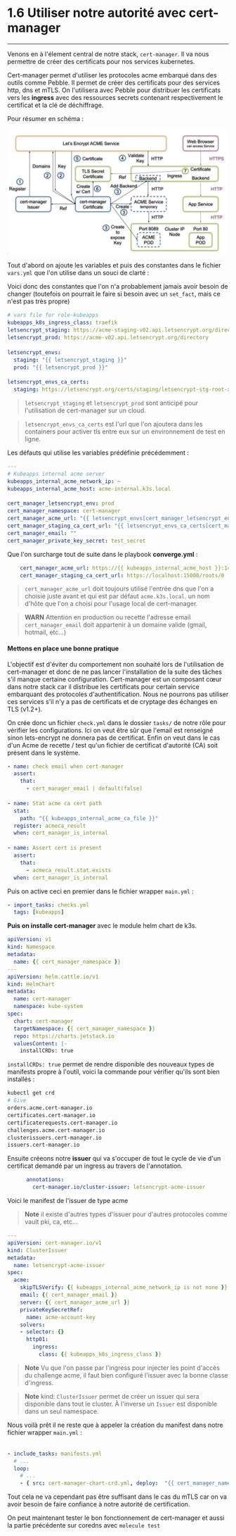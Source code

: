 # 1.6 Utiliser notre autorité avec cert-manager

---

Venons en à l'élement central de notre stack, `cert-manager`. Il va nous permettre de créer des certificats pour nos services kubernetes.

Cert-manager permet d'utiliser les protocoles acme embarqué dans des outils comme Pebble. Il permet de créer des certificats pour des services http, dns et mTLS.
On l'utilisera avec Pebble pour distribuer les certificats vers les **ingress** avec des ressources secrets contenant respectivement le certificat et la clé de déchiffrage. 

Pour résumer en schéma :

![stack](./images/ingress-cert-manager.jpg)

Tout d'abord on ajoute les variables et puis des constantes dans le fichier `vars.yml` que l'on utilise dans un souci de clarté :

Voici donc des constantes que l'on n'a probablement jamais avoir besoin de changer (toutefois on pourrait le faire si besoin avec un `set_fact`, mais ce n'est pas très propre)

```yaml linenums="1" title="playbook/roles/kubeapps/vars/main.yml"
# vars file for role-kubeapps
kubeapps_k8s_ingress_class: traefik
letsencrypt_staging: https://acme-staging-v02.api.letsencrypt.org/directory
letsencrypt_prod: https://acme-v02.api.letsencrypt.org/directory 

letsencrypt_envs:
  staging: "{{ letsencrypt_staging }}"
  prod: "{{ letsencrypt_prod }}"

letsencrypt_envs_ca_certs:
  staging: https://letsencrypt.org/certs/staging/letsencrypt-stg-root-x1.pem

```

> `letsencrypt_staging` et `letsencrypt_prod` sont anticipé pour l'utilisation de cert-manager sur un cloud.

> `letsencrypt_envs_ca_certs` est l'url que l'on ajoutera dans les containers pour activer tls entre eux sur un environnement de test en ligne.

Les défauts qui utilise les variables prédéfinie précédemment :

```yaml linenums="1" title="playbook/roles/kubeapps/defaults/main.yml"
---
# Kubeapps internal acme server
kubeapps_internal_acme_network_ip: ~
kubeapps_internal_acme_host: acme-internal.k3s.local

cert_manager_letsencrypt_env: prod
cert_manager_namespace: cert-manager
cert_manager_acme_url: "{{ letsencrypt_envs[cert_manager_letsencrypt_env] }}"
cert_manager_staging_ca_cert_url: "{{ letsencrypt_envs_ca_certs[cert_manager_letsencrypt_env] | d(none) }}"
cert_manager_email: ""
cert_manager_private_key_secret: test_secret
```

Que l'on surcharge tout de suite dans le playbook **converge.yml** :

```yaml linenums="10" title="playbook/roles/kubeapps/molecule/default/converge.yml"
    cert_manager_acme_url: https://{{ kubeapps_internal_acme_host }}:14000/dir
    cert_manager_staging_ca_cert_url: https://localhost:15000/roots/0

```

> `cert_manager_acme_url` doit toujours utilisé l'entrée dns que l'on a choisie juste avant et qui est par défaut `acme.k3s.local`. un nom d'hôte que l'on a choisi pour l'usage local de cert-manager.

> **WARN** Attention en production ou recette l'adresse email `cert_manager_email` doit appartenir à un domaine valide (gmail, hotmail, etc...)

#### Mettons en place une bonne pratique

L'objectif est d'éviter du comportement non souhaité lors de l'utilisation de cert-manager et donc de ne pas lancer l'installation de la suite des tâches s'il manque certaine configuration. Cert-manager est un composant cœur dans notre stack car il distribue les certificats pour certain service embarquant des protocoles d'authentification. Nous ne pourrons pas utiliser ces services s'il n'y a pas de certificats et de cryptage des échanges en TLS (v1.2+).

On crée donc un fichier `check.yml` dans le dossier `tasks/` de notre rôle pour vérifier les configurations.
Ici on veut être sûr que l'email est renseigné sinon lets-encrypt ne donnera pas de certificat. Enfin on veut dans le cas d'un Acme de recette / test qu'un fichier de certificat d'autorité (CA) soit présent dans le système.

```yaml linenums="1" title="playbook/roles/kubeapps/tasks/checks.yml"
- name: check email when cert-manager
  assert:
    that:
      - cert_manager_email | default(false)

- name: Stat acme ca cert path
  stat:
    path: "{{ kubeapps_internal_acme_ca_file }}"
  register: acmeca_result
  when: cert_manager_is_internal

- name: Assert cert is present
  assert:
    that:
      - acmeca_result.stat.exists
  when: cert_manager_is_internal


```

Puis on active ceci en premier dans le fichier wrapper `main.yml` :

```yaml linenums="3" title="playbook/roles/kubeapps/tasks/main.yml"
- import_tasks: checks.yml
  tags: [kubeapps]

```

**Puis on installe cert-manager** avec le module helm chart de k3s.

```yaml linenums="1" title="playbook/roles/kubeapps/templates/cert-manager-chart-crd.yml.j2"
apiVersion: v1
kind: Namespace
metadata:
  name: {{ cert_manager_namespace }}
---
apiVersion: helm.cattle.io/v1
kind: HelmChart
metadata:
  name: cert-manager
  namespace: kube-system
spec:
  chart: cert-manager
  targetNamespace: {{ cert_manager_namespace }}
  repo: https://charts.jetstack.io
  valuesContent: |-
    installCRDs: true
```

`installCRDs: true` permet de rendre disponible des nouveaux types de manifests propre à l'outil, voici la commande pour vérifier qu'ils sont bien installés :

```bash
kubectl get crd
# Give
orders.acme.cert-manager.io            
certificates.cert-manager.io            
certificaterequests.cert-manager.io    
challenges.acme.cert-manager.io
clusterissuers.cert-manager.io
issuers.cert-manager.io
```

Ensuite créeons notre **issuer** qui va s'occuper de tout le cycle de vie d'un certificat demandé par un ingress au travers de l'annotation.

```yaml
      annotations:
        cert-manager.io/cluster-issuer: letsencrypt-acme-issuer
```

Voici le manifest de l'issuer de type acme 

> **Note** il existe d'autres types d'issuer pour d'autres protocoles comme vault pki, ca, etc...

```yaml linenums="19" title="playbook/roles/kubeapps/templates/cert-manager-chart-crd.yml.j2"
---
apiVersion: cert-manager.io/v1
kind: ClusterIssuer
metadata:
  name: letsencrypt-acme-issuer
spec:
  acme:
    skipTLSVerify: {{ kubeapps_internal_acme_network_ip is not none }}
    email: {{ cert_manager_email }}
    server: {{ cert_manager_acme_url }}
    privateKeySecretRef:
      name: acme-account-key
    solvers:
    - selector: {}
      http01:
        ingress:
          class: {{ kubeapps_k8s_ingress_class }}

```

> **Note** Vu que l'on passe par l'ingress pour injecter les point d'accès du challenge acme, il faut bien configuré l'issuer avec la bonne classe d'ingress.

> **Note** kind: `ClusterIssuer` permet de créer un issuer qui sera disponible dans tout le cluster. À l'inverse un `Issuer` est disponible dans un seul namespace.

Nous voilà prêt il ne reste que à appeler la création du manifest dans notre fichier wrapper `main.yml` :

```yaml linenums="16" title="playbook/roles/kubeapps/tasks/main.yml"

- include_tasks: manifests.yml
  # ...
  loop:
    # ...
    - { src: cert-manager-chart-crd.yml, deploy:  "{{ cert_manager_namespace }}" }

```

Tout cela ne va cependant pas être suffisant dans le cas du mTLS car on va avoir besoin de faire confiance à notre autorité de certification.

On peut maintenant tester le bon fonctionnement de cert-manager et aussi la partie précédente sur coredns avec `molecule test`

